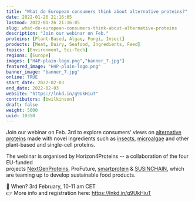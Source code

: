 ```yaml
---
title: "What do European consumers think about alternative proteins?"
date: 2022-01-26 21:16:05
lastmod: 2022-01-26 21:16:05
slug: what-do-european-consumers-think-about-alternative-proteins
description: "Join our webinar on Feb."
proteins: [Plant-Based, Algae, Fungi, Insect]
products: [Meat, Dairy, Seafood, Ingredients, Feed]
topics: [Environment, Sci-Tech]
regions: [Europe]
images: ["H4P-plain-logo.png","banner_7.jpg"]
featured_image: "H4P-plain-logo.png"
banner_image: "banner_7.jpg"
online: TRUE
start_date: 2022-02-03
end_date: 2022-02-03
website: "https://lnkd.in/g9UkHiuT"
contributors: [bwilkinson]
draft: false
weight: 5000
uuid: 10350
---
```

Join our webinar on Feb. 3rd to explore consumers\' views
on [alternative
proteins](https://www.linkedin.com/feed/hashtag/?keywords=alternativeproteins&highlightedUpdateUrns=urn%3Ali%3Aactivity%3A6891769412035428352) made
with novel ingredients such
as [insects](https://www.linkedin.com/feed/hashtag/?keywords=insects&highlightedUpdateUrns=urn%3Ali%3Aactivity%3A6891769412035428352), [microalgae](https://www.linkedin.com/feed/hashtag/?keywords=microalgae&highlightedUpdateUrns=urn%3Ali%3Aactivity%3A6891769412035428352) and
other plant-based and single-cell proteins.

The webinar is organised by Horizon4Proteins -- a collaboration of the
four EU-funded
projects [NextGenProteins](https://nextgenproteins.eu/), ProFuture, [smartprotein](https://smartproteinproject.eu/) & [SUSINCHAIN](https://susinchain.eu/),
which are teaming up to develop sustainable food products. 

📅 When? 3rd February, 10-11 am CET\
👉 More info and registration here: <https://lnkd.in/g9UkHiuT>

